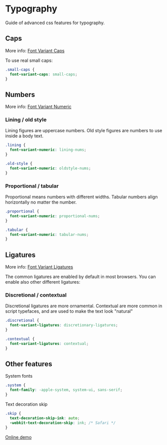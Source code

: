 # Typography

Guide of advanced css features for typography.

## Caps

More info: [Font Variant Caps](https://developer.mozilla.org/en-US/docs/Web/CSS/font-variant-caps)

To use real small caps:

```css
.small-caps {
  font-variant-caps: small-caps;
}
```

## Numbers

More info: [Font Variant Numeric](https://developer.mozilla.org/en-US/docs/Web/CSS/font-variant-numeric)

### Lining / old style

Lining figures are uppercase numbers. Old style figures are numbers to use inside a body text.

```css
.lining {
  font-variant-numeric: lining-nums;
}

.old-style {
  font-variant-numeric: oldstyle-nums;
}
```

### Proportional / tabular

Proportional means numbers with different widths. Tabular numbers align horizontally no matter the number.

```css
.proportional {
  font-variant-numeric: proportional-nums;
}

.tabular {
  font-variant-numeric: tabular-nums;
}
```

## Ligatures

More info: [Font Variant Ligatures](https://developer.mozilla.org/en-US/docs/Web/CSS/font-variant-ligatures)

The common ligatures are enabled by default in most browsers. You can enable also other different ligatures:

### Discretional / contextual

Discretional ligatures are more ornamental. Contextual are more common in script typefaces, and are used to make the text look "natural"

```css
.discretional {
  font-variant-ligatures: discretionary-ligatures;
}

.contextual {
  font-variant-ligatures: contextual;
}
```

## Other features

System fonts

```css
.system {
  font-family: -apple-system, system-ui, sans-serif;
}
```

Text decoration skip

```css
.skip {
  text-decoration-skip-ink: auto;
  -webkit-text-decoration-skip: ink; /* Safari */
}
```

[Online demo](https://oscarotero.github.io/css-style-guide/cases/typography/)